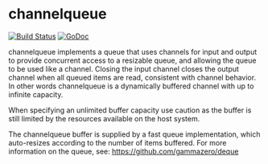 # channelqueue
[![Build Status](https://travis-ci.com/gammazero/channelqueue.svg)](https://travis-ci.com/gammazero/channelqueue)
[![GoDoc](https://godoc.org/github.com/gammazero/bugchan?status.svg)](https://godoc.org/github.com/gammazero/channelqueue)

channelqueue implements a queue that uses channels for input and output to provide concurrent access to a resizable queue, and allowing the queue to be used like a channel. Closing the input channel closes the output channel when all queued items are read, consistent with channel behavior.  In other words channelqueue is a dynamically buffered channel with up to infinite capacity.

When specifying an unlimited buffer capacity use caution as the buffer is still limited by the resources available on the host system.

The channelqueue buffer is supplied by a fast queue implementation, which auto-resizes according to the number of items buffered. For more information on the queue, see: https://github.com/gammazero/deque


